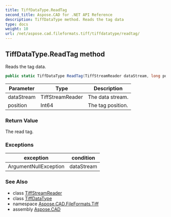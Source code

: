 ```yaml
---
title: TiffDataType.ReadTag
second_title: Aspose.CAD for .NET API Reference
description: TiffDataType method. Reads the tag data
type: docs
weight: 10
url: /net/aspose.cad.fileformats.tiff/tiffdatatype/readtag/
---
```

## TiffDataType.ReadTag method

Reads the tag data.

```csharp
public static TiffDataType ReadTag(TiffStreamReader dataStream, long position)
```

| Parameter | Type | Description |
| --- | --- | --- |
| dataStream | TiffStreamReader | The data stream. |
| position | Int64 | The tag position. |

### Return Value

The read tag.

### Exceptions

| exception | condition |
| --- | --- |
| ArgumentNullException | dataStream |

### See Also

* class [TiffStreamReader](../../../aspose.cad.fileformats.tiff.filemanagement/tiffstreamreader/)
* class [TiffDataType](../)
* namespace [Aspose.CAD.FileFormats.Tiff](../../../aspose.cad.fileformats.tiff/)
* assembly [Aspose.CAD](../../../)


